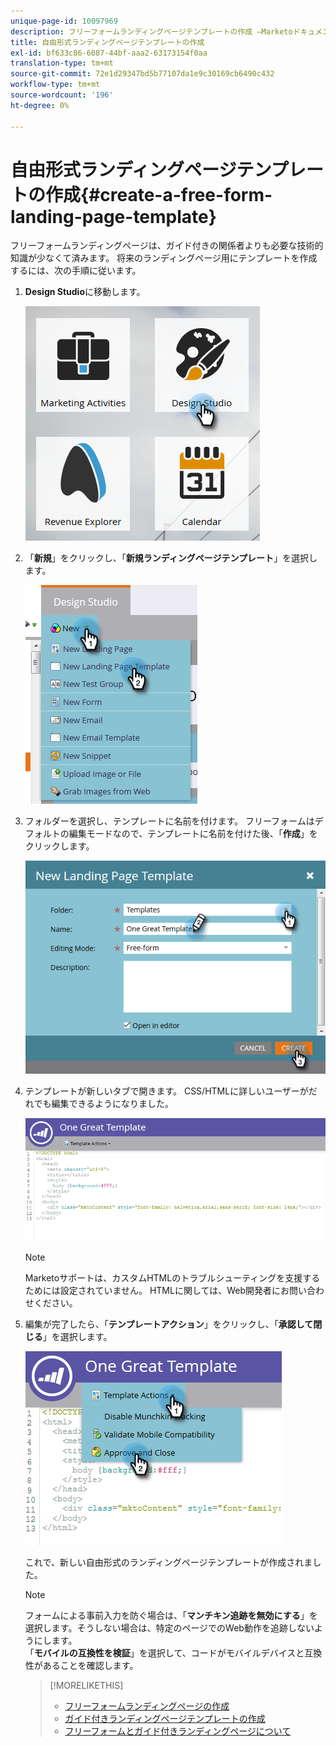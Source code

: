 ```yaml
---
unique-page-id: 10097969
description: フリーフォームランディングページテンプレートの作成 —Marketoドキュメント — 製品ドキュメント
title: 自由形式ランディングページテンプレートの作成
exl-id: bf633c86-6087-44bf-aaa2-63173154f0aa
translation-type: tm+mt
source-git-commit: 72e1d29347bd5b77107da1e9c30169cb6490c432
workflow-type: tm+mt
source-wordcount: '196'
ht-degree: 0%

---
```


# 自由形式ランディングページテンプレートの作成{#create-a-free-form-landing-page-template}

フリーフォームランディングページは、ガイド付きの関係者よりも必要な技術的知識が少なくて済みます。 将来のランディングページ用にテンプレートを作成するには、次の手順に従います。

1. **Design Studio**&#x200B;に移動します。

   ![](assets/one.png)

1. 「**新規**」をクリックし、「**新規ランディングページテンプレート**」を選択します。

   ![](assets/two.png)

1. フォルダーを選択し、テンプレートに名前を付けます。 フリーフォームはデフォルトの編集モードなので、テンプレートに名前を付けた後、「**作成**」をクリックします。

   ![](assets/three.png)

1. テンプレートが新しいタブで開きます。 CSS/HTMLに詳しいユーザーがだれでも編集できるようになりました。

   ![](assets/four.png)

   >[!NOTE]
   >
   >Marketoサポートは、カスタムHTMLのトラブルシューティングを支援するためには設定されていません。 HTMLに関しては、Web開発者にお問い合わせください。

1. 編集が完了したら、「**テンプレートアクション**」をクリックし、「**承認して閉じる**」を選択します。

   ![](assets/five.png)

   これで、新しい自由形式のランディングページテンプレートが作成されました。

   >[!NOTE]
   >
   >フォームによる事前入力を防ぐ場合は、「**マンチキン追跡を無効にする**」を選択します。そうしない場合は、特定のページでのWeb動作を追跡しないようにします。\
   >「**モバイルの互換性を検証**」を選択して、コードがモバイルデバイスと互換性があることを確認します。

   >[!MORELIKETHIS]
   >
   >* [フリーフォームランディングページの作成](/help/marketo/product-docs/demand-generation/landing-pages/free-form-landing-pages/create-a-free-form-landing-page.md)
   >* [ガイド付きランディングページテンプレートの作成](/help/marketo/product-docs/demand-generation/landing-pages/landing-page-templates/create-a-guided-landing-page-template.md)
   >* [フリーフォームとガイド付きランディングページについて](/help/marketo/product-docs/demand-generation/landing-pages/understanding-landing-pages/understanding-free-form-vs-guided-landing-pages.md)

